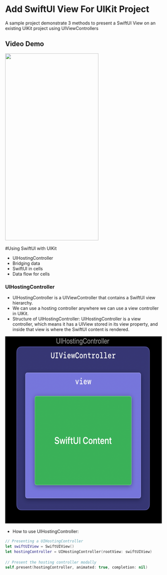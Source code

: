 # Add SwiftUI View For UIKit Project
A sample project demonstrate 3 methods to present a SwiftUI View on an existing UIKit project using UIViewControllers 

## Video Demo


<img src="https://user-images.githubusercontent.com/31250006/130022854-48e401c3-3ecb-471c-9286-c96b97d5977e.gif" width="300" height="600"/>


#Using SwiftUI with UIKit
* UIHostingController 
* Bridging data 
* SwiftUI in cells 
* Data flow for cells

### UIHostingController

- UIHostingController is a UIViewController that contains a SwiftUI view hierarchy. 
- We can use a hosting controller anywhere we can use a view controller in UIKit.
- Structure of UIHostingController: UIHostingController is a view controller, which means it has a UIView stored in its view property, and inside that view is where the SwiftUI content is rendered.

<img src="./Images/UIHostingController.png" width="600" height="600"/>

- How to use UIHostingController:

```swift
// Presenting a UIHostingController
let swiftUIView = SwiftUIView()
let hostingController = UIHostingController(rootView: swiftUIView)

// Present the hosting controller modally
self.present(hostingController, animated: true, completion: nil)
```






